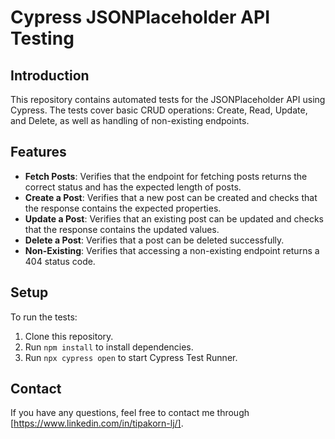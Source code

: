 # Cypress JSONPlaceholder API Testing

## Introduction

This repository contains automated tests for the JSONPlaceholder API using Cypress. The tests cover basic CRUD operations: Create, Read, Update, and Delete, as well as handling of non-existing endpoints.

## Features

- **Fetch Posts**: Verifies that the endpoint for fetching posts returns the correct status and has the expected length of posts.
- **Create a Post**: Verifies that a new post can be created and checks that the response contains the expected properties.
- **Update a Post**: Verifies that an existing post can be updated and checks that the response contains the updated values.
- **Delete a Post**: Verifies that a post can be deleted successfully.
- **Non-Existing**: Verifies that accessing a non-existing endpoint returns a 404 status code.

## Setup
To run the tests:
1. Clone this repository.
2. Run `npm install` to install dependencies.
3. Run `npx cypress open` to start Cypress Test Runner.

## Contact
If you have any questions, feel free to contact me through [https://www.linkedin.com/in/tipakorn-lj/].

